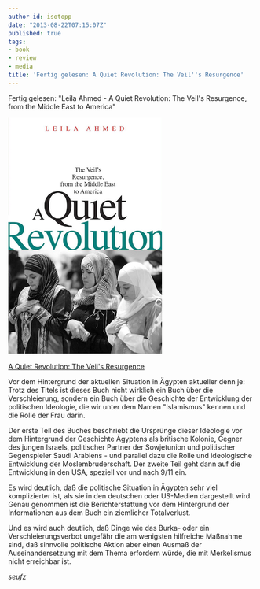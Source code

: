 ```yaml
---
author-id: isotopp
date: "2013-08-22T07:15:07Z"
published: true
tags:
- book
- review
- media
title: 'Fertig gelesen: A Quiet Revolution: The Veil''s Resurgence'
---
```

Fertig gelesen: "Leila Ahmed - A Quiet Revolution: The Veil's Resurgence, from the Middle East to America"

[![](/uploads/2013/08/veil.png)](http://www.amazon.de/Quiet-Revolution-Resurgence-America-ebook/dp/B004XDTODO)

[A Quiet Revolution: The Veil's Resurgence](http://www.amazon.de/Quiet-Revolution-Resurgence-America-ebook/dp/B004XDTODO)

Vor dem Hintergrund der aktuellen Situation in Ägypten aktueller denn je: Trotz des Titels ist dieses Buch nicht wirklich ein Buch über die Verschleierung, sondern ein Buch über die Geschichte der Entwicklung der politischen Ideologie, die wir unter dem Namen "Islamismus" kennen und die Rolle der Frau darin.

Der erste Teil des Buches beschriebt die Ursprünge dieser Ideologie vor dem Hintergrund der Geschichte Ägyptens als britische Kolonie, Gegner des jungen Israels, politischer Partner der Sowjetunion und politischer Gegenspieler Saudi Arabiens - und parallel dazu die Rolle und ideologische Entwicklung der Moslembruderschaft. Der zweite Teil geht dann auf die Entwicklung in den USA, speziell vor und nach 9/11 ein.

Es wird deutlich, daß die politische Situation in Ägypten sehr viel komplizierter ist, als sie in den deutschen oder US-Medien dargestellt wird. Genau genommen ist die Berichterstattung vor dem Hintergrund der Informationen aus dem Buch ein ziemlicher Totalverlust.

Und es wird auch deutlich, daß Dinge wie das Burka- oder ein Verschleierungsverbot ungefähr die am wenigsten hilfreiche Maßnahme sind, daß sinnvolle politische Aktion aber einen Ausmaß der Auseinandersetzung mit dem Thema erfordern würde, die mit Merkelismus nicht erreichbar ist.

_seufz_

